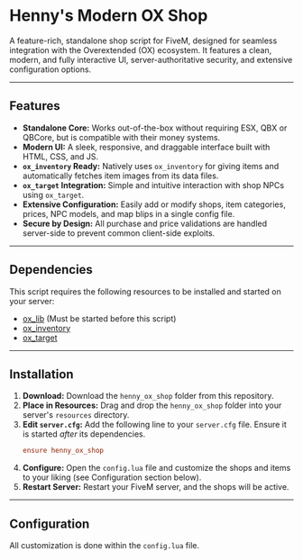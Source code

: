 # Henny's Modern OX Shop

A feature-rich, standalone shop script for FiveM, designed for seamless integration with the Overextended (OX) ecosystem. It features a clean, modern, and fully interactive UI, server-authoritative security, and extensive configuration options.

---

## Features

* **Standalone Core:** Works out-of-the-box without requiring ESX, QBX or QBCore, but is compatible with their money systems.
* **Modern UI:** A sleek, responsive, and draggable interface built with HTML, CSS, and JS.
* **`ox_inventory` Ready:** Natively uses `ox_inventory` for giving items and automatically fetches item images from its data files.
* **`ox_target` Integration:** Simple and intuitive interaction with shop NPCs using `ox_target`.
* **Extensive Configuration:** Easily add or modify shops, item categories, prices, NPC models, and map blips in a single config file.
* **Secure by Design:** All purchase and price validations are handled server-side to prevent common client-side exploits.

---

## Dependencies

This script requires the following resources to be installed and started on your server:
* [ox_lib](https://github.com/overextended/ox_lib) (Must be started before this script)
* [ox_inventory](https://github.com/overextended/ox_inventory)
* [ox_target](https://github.com/overextended/ox_target)

---

## Installation

1.  **Download:** Download the `henny_ox_shop` folder from this repository.
2.  **Place in Resources:** Drag and drop the `henny_ox_shop` folder into your server's `resources` directory.
3.  **Edit `server.cfg`:** Add the following line to your `server.cfg` file. Ensure it is started *after* its dependencies.
    ```cfg
    ensure henny_ox_shop
    ```
4.  **Configure:** Open the `config.lua` file and customize the shops and items to your liking (see Configuration section below).
5.  **Restart Server:** Restart your FiveM server, and the shops will be active.

---

## Configuration

All customization is done within the `config.lua` file.


